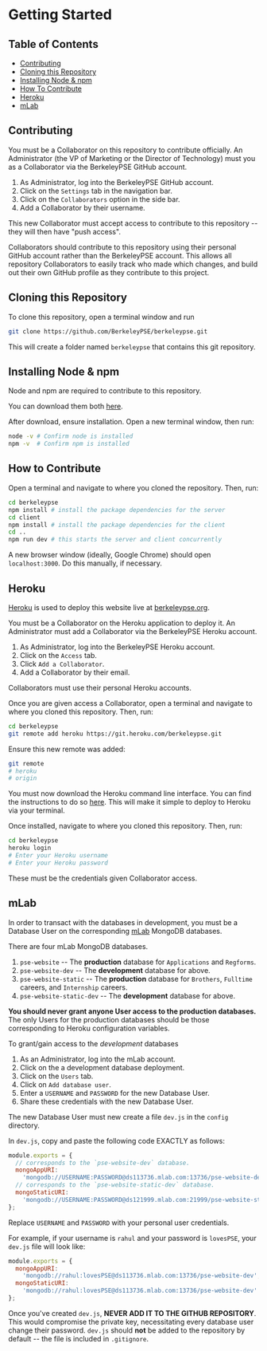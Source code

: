 # Getting Started

## Table of Contents

* [Contributing](#contributing)
* [Cloning this Repository](#cloning-this-repository)
* [Installing Node & npm](#installing-node-&-npm)
* [How To Contribute](#how-to-contribute)
* [Heroku](#heroku)
* [mLab](#mlab)

## Contributing

You must be a Collaborator on this repository to contribute officially.
An Administrator (the VP of Marketing or the Director of Technology) must you as a Collaborator via the BerkeleyPSE GitHub account.

1.  As Administrator, log into the BerkeleyPSE GitHub account.
2.  Click on the `Settings` tab in the navigation bar.
3.  Click on the `Collaborators` option in the side bar.
4.  Add a Collaborator by their username.

This new Collaborator must accept access to contribute to this repository -- they will then have "push access".

Collaborators should contribute to this repository using their personal GitHub account rather than the BerkeleyPSE account. This allows all repository Collaborators to easily track who made which changes, and build out their own GitHub profile as they contribute to this project.

## Cloning this Repository

To clone this repository, open a terminal window and run

```bash
git clone https://github.com/BerkeleyPSE/berkeleypse.git
```

This will create a folder named `berkeleypse` that contains this git repository.

## Installing Node & npm

Node and npm are required to contribute to this repository.

You can download them both [here](https://nodejs.org/en/download/).

After download, ensure installation. Open a new terminal window, then run:

```bash
node -v # Confirm node is installed
npm -v  # Confirm npm is installed
```

## How to Contribute

Open a terminal and navigate to where you cloned the repository. Then, run:

```bash
cd berkeleypse
npm install # install the package dependencies for the server
cd client
npm install # install the package dependencies for the client
cd ..
npm run dev # this starts the server and client concurrently
```

A new browser window (ideally, Google Chrome) should open `localhost:3000`. Do this manually, if necessary.

## Heroku

[Heroku](#https://heroku.com) is used to deploy this website live at [berkeleypse.org](http://berkeleypse.org).

You must be a Collaborator on the Heroku application to deploy it. An Administrator must add a Collaborator via the BerkeleyPSE Heroku account.

1.  As Administrator, log into the BerkeleyPSE Heroku account.
2.  Click on the `Access` tab.
3.  Click `Add a Collaborator`.
4.  Add a Collaborator by their email.

Collaborators must use their personal Heroku accounts.

Once you are given access a Collaborator, open a terminal and navigate to where you cloned this repository. Then, run:

```bash
cd berkeleypse
git remote add heroku https://git.heroku.com/berkeleypse.git
```

Ensure this new remote was added:

```bash
git remote
# heroku
# origin
```

You must now download the Heroku command line interface. You can find the instructions to do so [here](https://devcenter.heroku.com/articles/heroku-cli). This will make it simple to deploy to Heroku via your terminal.

Once installed, navigate to where you cloned this repository. Then, run:

```bash
cd berkeleypse
heroku login
# Enter your Heroku username
# Enter your Heroku password
```

These must be the credentials given Collaborator access.

## mLab

In order to transact with the databases in development, you must be a Database User on the corresponding [mLab](https://mlab.com) MongoDB databases.

There are four mLab MongoDB databases.

1.  `pse-website` -- The **production** database for `Applications` and `Regforms`.
2.  `pse-website-dev` -- The **development** database for above.
3.  `pse-website-static` -- The **production** database for `Brothers`, `Fulltime` careers, and `Internship` careers.
4.  `pse-website-static-dev` -- The **development** database for above.

**You should never grant anyone User access to the production databases.** The only Users for the production databases should be those corresponding to Heroku configuration variables.

To grant/gain access to the _development_ databases

1.  As an Administrator, log into the mLab account.
2.  Click on the a development database deployment.
3.  Click on the `Users` tab.
4.  Click on `Add database user`.
5.  Enter a `USERNAME` and `PASSWORD` for the new Database User.
6.  Share these credentials with the new Database User.

The new Database User must new create a file `dev.js` in the `config` directory.

In `dev.js`, copy and paste the following code EXACTLY as follows:

```javascript
module.exports = {
  // corresponds to the `pse-website-dev` database.
  mongoAppURI:
    'mongodb://USERNAME:PASSWORD@ds113736.mlab.com:13736/pse-website-dev',
  // corresponds to the `pse-website-static-dev` database.
  mongoStaticURI:
    'mongodb://USERNAME:PASSWORD@ds121999.mlab.com:21999/pse-website-static-dev'
};
```

Replace `USERNAME` and `PASSWORD` with your personal user credentials.

For example, if your username is `rahul` and your password is `lovesPSE`, your `dev.js` file will look like:

```javascript
module.exports = {
  mongoAppURI:
    'mongodb://rahul:lovesPSE@ds113736.mlab.com:13736/pse-website-dev',
  mongoStaticURI:
    'mongodb://rahul:lovesPSE@ds113736.mlab.com:13736/pse-website-dev'
};
```

Once you've created `dev.js`, **NEVER ADD IT TO THE GITHUB REPOSITORY**. This would compromise the private key, necessitating every database user change their password. `dev.js` should **not** be added to the repository by default -- the file is included in `.gitignore`.

